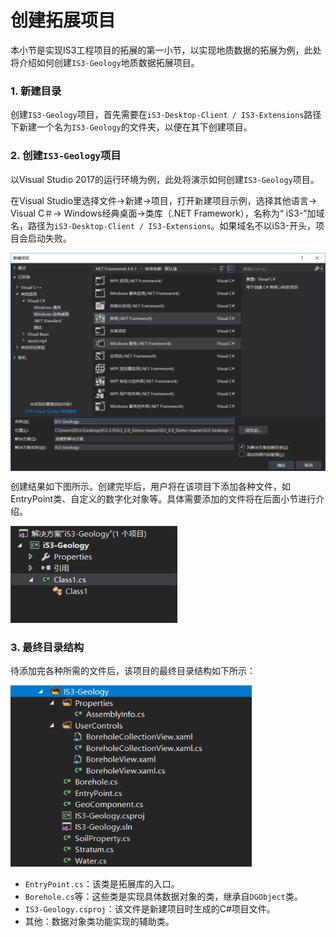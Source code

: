 # 创建拓展项目

本小节是实现IS3工程项目的拓展的第一小节，以实现地质数据的拓展为例，此处将介绍如何创建`IS3-Geology`地质数据拓展项目。

### 1. 新建目录

创建`IS3-Geology`项目，首先需要在`iS3-Desktop-Client / IS3-Extensions`路径下新建一个名为`IS3-Geology`的文件夹，以便在其下创建项目。



### 2. 创建`IS3-Geology`项目

以Visual Studio 2017的运行环境为例，此处将演示如何创建`IS3-Geology`项目。

在Visual Studio里选择文件->新建->项目，打开新建项目示例，选择其他语言-> Visual C＃-> Windows经典桌面->类库（.NET Framework），名称为“ iS3-”加域名，路径为`iS3-Desktop-Client / IS3-Extensions`。如果域名不以iS3-开头，项目会启动失败。

<img src="./img/Client2.png" alt="client2" style="zoom:50%;" align="center"/>



创建结果如下图所示。创建完毕后，用户将在该项目下添加各种文件，如EntryPoint类、自定义的数字化对象等。具体需要添加的文件将在后面小节进行介绍。

<img src="./img/client3.png" alt="client1" style="zoom:80%;" />



### 3. 最终目录结构

待添加完各种所需的文件后，该项目的最终目录结构如下所示：

<img src="./img/client1.png" alt="client1" style="zoom:80%;" />

- `EntryPoint.cs`：该类是拓展库的入口。
- `Borehole.cs`等：这些类是实现具体数据对象的类，继承自`DGObject`类。
- `IS3-Geology.csproj`：该文件是新建项目时生成的C#项目文件。
- 其他：数据对象类功能实现的辅助类。

